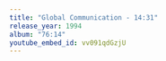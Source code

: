```yaml
---
title: "Global Communication - 14:31"
release_year: 1994
album: "76:14"
youtube_embed_id: vv091qdGzjU
---
```

